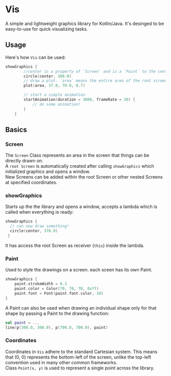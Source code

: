 # Vis
A simple and lightweight graphics library for Kotlin/Java.
It's desinged to be easy-to-use for quick visualizing tasks.

## Usage
Here's how `Vis` can be used:
```Kotlin
showGraphics {
        //center is a property of `Screen` and is a `Point` to the center of it
        circle(center, 300.0)
        // draw a plot. `area` means the entire area of the root screen.
        plot(area, 37.0, 70.0, 0.7)

        // start a simple animation
        startAnimation(duration = 3000, frameRate = 30) {
            // do some animation!
        }
    }
```

## Basics

### Screen
The `Screen` Class represents an area in the screen that things can be directly drawn on.   
A `root Screen` is automatically created after calling `showGraphics` which initialized graphics and opens a window.   
New Screens can be added within the root Screen or other nested Screens at specified coordinates.   

### showGraphics
Starts up the the library and opens a window, accepts a lambda which is called when everything is ready:
```Kotlin
showGraphics {
  // can now draw something!
  circle(center, 370.0)
 }
```
It has access the root Screen as receiver (`this`) inside the lambda.

### Paint
Used to style the drawings on a screen. each sceen has its own Paint.
```Kotlin
showGraphics {
    paint.strokeWidth = 0.3
    paint.color = Color(70, 70, 70, 0xff)
    paint.font = Font(paint.font.color, 10)
}
```
A Paint can also be used when drawing an individual shape only for that shape by passing a Paint to the drawing function:
```Kotlin
val paint = ...
line(p(300.0, 300.0), p(700.0, 700.0), paint)
```

### Coordinates
Coordinates in `Vis` adhere to the standard Cartesian system. This means that (0, 0) represents the bottom-left of the screen, unlike the top-left convention used in many other common frameworks.   
Class `Point(x, y)` is used to represent a single point across the library.   
